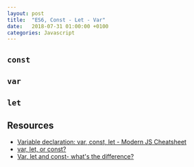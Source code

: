 ```yaml
---
layout: post
title:  "ES6, Const - Let - Var"
date:   2018-07-31 01:00:00 +0100
categories: Javascript
---
```


## `const`


## `var`


## `let`


## Resources

- [Variable declaration: var, const, let - Modern JS Cheatsheet](https://mbeaudru.github.io/modern-js-cheatsheet/#variable-declaration-var-const-let)
- [var, let, or const?](https://hackernoon.com/js-var-let-or-const-67e51dbb716f)
- [Var, let and const- what's the difference?](https://duckduckgo.com/?q=const+let+var+es6&t=ffab&atb=v123-1&ia=web)